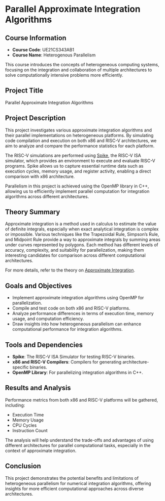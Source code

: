 # Parallel Approximate Integration Algorithms

## Course Information
- **Course Code**: UE21CS343AB1
- **Course Name**: Heterogenous Parallelism

This course introduces the concepts of heterogeneous computing systems, focusing on the integration and collaboration of multiple architectures to solve computationally intensive problems more efficiently.

## Project Title
Parallel Approximate Integration Algorithms

## Project Description
This project investigates various approximate integration algorithms and their parallel implementations on heterogeneous platforms. By simulating code compilation and execution on both x86 and RISC-V architectures, we aim to analyze and compare the performance statistics for each platform. 

The RISC-V simulations are performed using [Spike](https://github.com/riscv-software-src/spike), the RISC-V ISA simulator, which provides an environment to execute and evaluate RISC-V programs. Spike allows us to capture essential runtime data such as execution cycles, memory usage, and register activity, enabling a direct comparison with x86 architecture. 

Parallelism in this project is achieved using the OpenMP library in C++, allowing us to efficiently implement parallel computation for integration algorithms across different architectures.

## Theory Summary
Approximate integration is a method used in calculus to estimate the value of definite integrals, especially when exact analytical integration is complex or impossible. Various techniques like the Trapezoidal Rule, Simpson’s Rule, and Midpoint Rule provide a way to approximate integrals by summing areas under curves represented by polygons. Each method has different levels of accuracy, complexity, and suitability for parallelization, making them interesting candidates for comparison across different computational architectures. 

For more details, refer to the theory on [Approximate Integration](https://math.libretexts.org/Bookshelves/Calculus/Map%3A_Calculus__Early_Transcendentals_(Stewart)/07%3A_Techniques_of_Integration/7.07%3A_Approximate_Integration).

## Goals and Objectives
- Implement approximate integration algorithms using OpenMP for parallelization.
- Compile and test code on both x86 and RISC-V platforms.
- Analyze performance differences in terms of execution time, memory usage, and computation efficiency.
- Draw insights into how heterogeneous parallelism can enhance computational performance for integration algorithms.

## Tools and Dependencies
- **Spike**: The RISC-V ISA Simulator for testing RISC-V binaries.
- **x86 and RISC-V Compilers**: Compilers for generating architecture-specific binaries.
- **OpenMP Library**: For parallelizing integration algorithms in C++.

## Results and Analysis
Performance metrics from both x86 and RISC-V platforms will be gathered, including:
- Execution Time
- Memory Usage
- CPU Cycles
- Instruction Count

The analysis will help understand the trade-offs and advantages of using different architectures for parallel computational tasks, especially in the context of approximate integration.

## Conclusion
This project demonstrates the potential benefits and limitations of heterogeneous parallelism for numerical integration algorithms, offering insights for more efficient computational approaches across diverse architectures.
